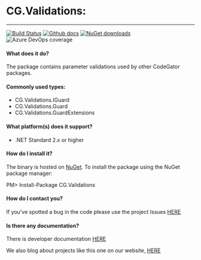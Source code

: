 # CG.Validations: 
---
[![Build Status](https://dev.azure.com/codegator/CG.Validations/_apis/build/status/CodeGator.CG.Validations?branchName=master)](https://dev.azure.com/codegator/CG.Validations/_build/latest?definitionId=1&branchName=master)
[![Github docs](https://img.shields.io/static/v1?label=Documentation&message=online&color=blue)](https://codegator.github.io/CG.Validations/)
[![NuGet downloads](https://img.shields.io/nuget/dt/CG.Validations.svg?style=flat)](https://nuget.org/packages/CG.Validations)
![Azure DevOps coverage](https://img.shields.io/azure-devops/coverage/codegator/CG.Validations/1)

#### What does it do?
The package contains parameter validations used by other CodeGator packages.

#### Commonly used types:
* CG.Validations.IGuard
* CG.Validations.Guard
* CG.Validations.GuardExtensions

#### What platform(s) does it support?
* .NET Standard 2.x or higher

#### How do I install it?
The binary is hosted on [NuGet](https://www.nuget.org/packages/CG.Validations/). To install the package using the NuGet package manager:

PM> Install-Package CG.Validations

#### How do I contact you?
If you've spotted a bug in the code please use the project Issues [HERE](https://github.com/CodeGator/CG.Validations/issues)

#### Is there any documentation?
There is developer documentation [HERE](https://codegator.github.io/CG.Validations/)

We also blog about projects like this one on our website, [HERE](http://www/codegator.com)